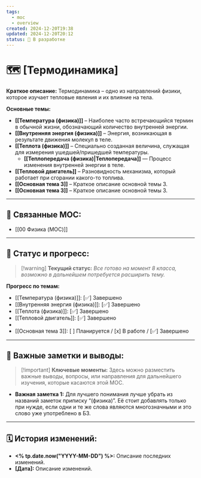 ```yaml
---
tags:
  - moc
  - overview
created: 2024-12-20T19:38
updated: 2024-12-20T20:12
status: 🚧 В разработке
---
```


# 🗺️ **[Термодинамика]**

**Краткое описание:**  Термодинамика – одно из направлений физики, которое изучает тепловые явления и их влияние на тела.

**Основные темы:**

- **[[Температура (физика)]]** –  Наиболее часто встречающийся термин в обычной жизни, обозначающий количество внутренней энергии.
- **[[Внутренняя энергия (физика)]]** –  Энергия, возникающая в результате движения молекул в теле.
- **[[Теплота (физика)]]**  –  Специально созданная величина, служащая для измерения ушедшей/пришедшей температуры.
	- **[[Теплопередача (физика)|Теплопередача]]** — Процесс изменения внутренней энергии в теле. 
-  **[[Тепловой двигатель]]**  –  Разновидность механизма, который работает при сгорании какого-то топлива.
-  **[[Основная тема 3]]**  –  Краткое описание основной темы 3.
-  **[[Основная тема 3]]**  –  Краткое описание основной темы 3.

---

## 🔗 **Связанные MOC:**

- [[00 Физика (MOC)]]
- - -
## 🚦 **Статус и прогресс:**

> [!warning] **Текущий статус:** _Все готово на момент 8 класса, возможно в дальнейшем потребуется расширить тему._

**Прогресс по темам:**

- [[Температура (физика)]]:   [✅] Завершено
- [[Внутренняя энергия (физика)]]:   [✅] Завершено
- [[Теплота (физика)]]:  [✅] Завершено
- [[Тепловой двигатель]]: [✅] Завершено
- 
- [[Основная тема 3]]:  [ ] Планируется / [x] В работе / [✅] Завершено

---

## 📌 **Важные заметки и выводы:**

> [!important] **Ключевые моменты:** Здесь можно разместить важные выводы, вопросы, или направления для дальнейшего изучения, которые касаются этой MOC.

- **Важная заметка 1:** Для лучшего понимания лучше убрать из названий заметок приписку “(физика)”. Её стоит добавлять только при нужде, если одни и те же слова являются многозначными и это слово уже употреблено в БЗ.

---

## 🗓️ **История изменений:**

- **<% tp.date.now("YYYY-MM-DD") %>:**  Описание последних изменений.
- **[Дата]:**  Описание изменений.